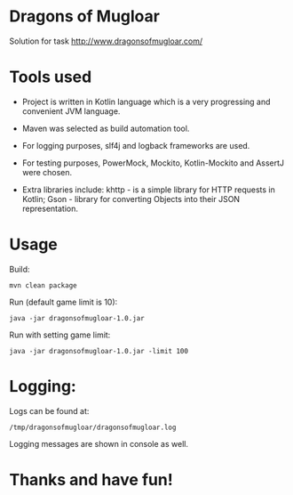 # Dragons of Mugloar
Solution for task http://www.dragonsofmugloar.com/

# Tools used
* Project is written in Kotlin language which is a very progressing and convenient JVM language.

* Maven was selected as build automation tool.

* For logging purposes, slf4j and logback frameworks are used.

* For testing purposes, PowerMock, Mockito, Kotlin-Mockito and AssertJ were chosen.

* Extra libraries include: khttp - is a simple library for HTTP requests in Kotlin; Gson - library for converting Objects into their JSON representation.

# Usage
Build:
```$xslt
mvn clean package
```
Run (default game limit is 10):

```$xslt
java -jar dragonsofmugloar-1.0.jar
```

Run with setting game limit:
```$xslt
java -jar dragonsofmugloar-1.0.jar -limit 100
```

# Logging:
Logs can be found at:
```$xslt
/tmp/dragonsofmugloar/dragonsofmugloar.log
```
Logging messages are shown in console as well.

# Thanks and have fun!


